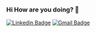 ### Hi How are you doing? :metal:


[![Linkedin Badge](https://img.shields.io/badge/-Pedro%20Castilhos-0A66C2?style=flat-square&logo=Linkedin&logoColor=white&link=https://www.linkedin.com/in/pedro-c-862277125/)](https://www.linkedin.com/in/pedro-c-862277125/) 
[![Gmail Badge](https://img.shields.io/badge/-pedrocastilhosdev@gmail.com-CE3C30?style=flat-square&logo=Gmail&logoColor=white&link=pedrocastilhosdev@gmail.com)](pedrocastilhosdev@gmail.com)
